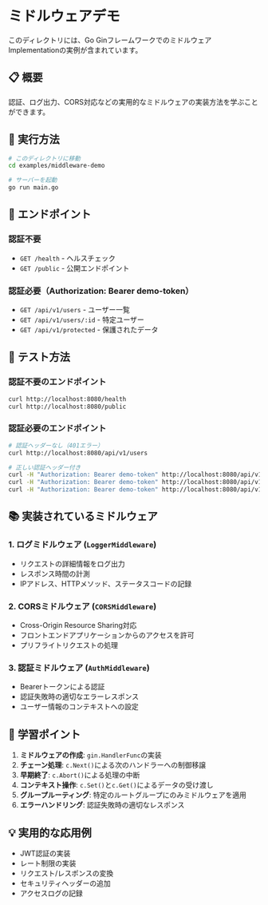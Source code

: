 # ミドルウェアデモ

このディレクトリには、Go GinフレームワークでのミドルウェアImplementationの実例が含まれています。

## 📋 概要

認証、ログ出力、CORS対応などの実用的なミドルウェアの実装方法を学ぶことができます。

## 🚀 実行方法

```bash
# このディレクトリに移動
cd examples/middleware-demo

# サーバーを起動
go run main.go
```

## 🔗 エンドポイント

### 認証不要
- `GET /health` - ヘルスチェック
- `GET /public` - 公開エンドポイント

### 認証必要（Authorization: Bearer demo-token）
- `GET /api/v1/users` - ユーザー一覧
- `GET /api/v1/users/:id` - 特定ユーザー
- `GET /api/v1/protected` - 保護されたデータ

## 🧪 テスト方法

### 認証不要のエンドポイント
```bash
curl http://localhost:8080/health
curl http://localhost:8080/public
```

### 認証必要のエンドポイント
```bash
# 認証ヘッダーなし（401エラー）
curl http://localhost:8080/api/v1/users

# 正しい認証ヘッダー付き
curl -H "Authorization: Bearer demo-token" http://localhost:8080/api/v1/users
curl -H "Authorization: Bearer demo-token" http://localhost:8080/api/v1/users/1
curl -H "Authorization: Bearer demo-token" http://localhost:8080/api/v1/protected
```

## 📚 実装されているミドルウェア

### 1. ログミドルウェア (`LoggerMiddleware`)
- リクエストの詳細情報をログ出力
- レスポンス時間の計測
- IPアドレス、HTTPメソッド、ステータスコードの記録

### 2. CORSミドルウェア (`CORSMiddleware`)
- Cross-Origin Resource Sharing対応
- フロントエンドアプリケーションからのアクセスを許可
- プリフライトリクエストの処理

### 3. 認証ミドルウェア (`AuthMiddleware`)
- Bearerトークンによる認証
- 認証失敗時の適切なエラーレスポンス
- ユーザー情報のコンテキストへの設定

## 🔧 学習ポイント

1. **ミドルウェアの作成**: `gin.HandlerFunc`の実装
2. **チェーン処理**: `c.Next()`による次のハンドラーへの制御移譲
3. **早期終了**: `c.Abort()`による処理の中断
4. **コンテキスト操作**: `c.Set()`と`c.Get()`によるデータの受け渡し
5. **グループルーティング**: 特定のルートグループにのみミドルウェアを適用
6. **エラーハンドリング**: 認証失敗時の適切なレスポンス

## 💡 実用的な応用例

- JWT認証の実装
- レート制限の実装
- リクエスト/レスポンスの変換
- セキュリティヘッダーの追加
- アクセスログの記録
